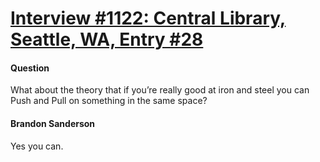 # [Interview #1122: Central Library, Seattle, WA, Entry #28](https://www.theoryland.com/intvmain.php?i=1122#28)

#### Question

What about the theory that if you’re really good at iron and steel you can Push and Pull on something in the same space?

#### Brandon Sanderson

Yes you can.

